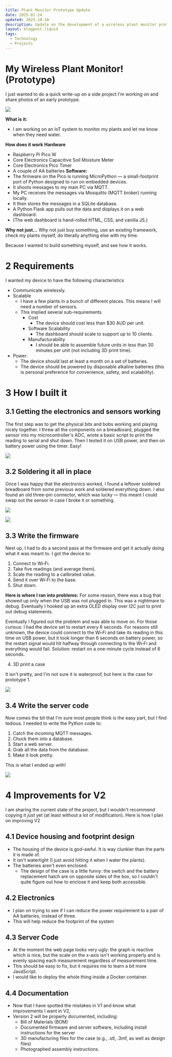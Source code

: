 ```yaml
---
title: Plant Monitor Prototype Update
date: 2025-01-24
updated: 2025-10-10
description: Update on the development of a wireless plant monitor prototype, including its features, functionality, and goals.
layout: blogpost.liquid
tags:
  - Technology
  - Projects
---
```




# My Wireless Plant Monitor! (Prototype)

I just wanted to do a quick write-up on a side project I'm working on and share photos of an early prototype.


![](/Assets/20240124Plant.png)

**What is it:**
- I am working on an IoT system to monitor my plants and let me know when they need water.

**How does it work**
**Hardware**
- Raspberry Pi Pico W
- Core Electronics Capacitive Soil Moisture Meter
- Core Electronics Pico Timer
- A couple of AA batteries
**Software:**
- The firmware on the Pico is running MicroPython — a small-footprint port of Python designed to run on embedded devices.
- It shoots messages to my main PC via MQTT.
- My PC receives the messages via Mosquitto (MQTT broker) running locally.
- It then stores the messages in a SQLite database.
- A Python Flask app pulls out the data and displays it on a web dashboard.
- (The web dashboard is hand-rolled HTML, CSS, and vanilla JS.)


**Why not just...**
Why not just buy something, use an existing framework, check my plants myself, do literally anything else with my time.

Because I wanted to build something myself, and see how it works.

# 2 Requirements
I wanted my device to have the following characteristics

- Communicate wirelessly.
- Scalable
	- I have a few plants in a bunch of different places. This means I will need a number of sensors.
	- This implied several sub-requirements
		- Cost
			- The device should cost less than $30 AUD per unit.
		- Software Scalability
			- The dashboard should scale to support up to 10 clients.
		- Manufacturability
			- I should be able to assemble future units in less than 30 minutes per unit (not including 3D print time).
- Power:
	- The device should last at least a month on a set of batteries.
	- The device should be powered by disposable alkaline batteries (this is personal preference for convenience, safety, and scalability).

# 3 How I built it
## 3.1 Getting the electronics and sensors working

The first step was to get the physical bits and bobs working and playing nicely together. I threw all the components on a breadboard, plugged the sensor into my microcontroller's ADC, wrote a basic script to print the reading to serial and shut down. Then I tested it on USB power, and then on battery power using the timer. Easy!


![](/Assets/20240124PlantMonitorBreadboard.png)


## 3.2 Soldering it all in place

Once I was happy that the electronics worked, I found a leftover soldered breadboard from some previous work and soldered everything down. I also found an old three-pin connector, which was lucky — this meant I could swap out the sensor in case I broke it or something.


![](/Assets/20240124PlantMonitorCircuitboard.png)


![](/Assets/20240124Circuitboardback.png)

## 3.3 Write the firmware

Next up, I had to do a second pass at the firmware and get it actually doing what it was meant to. I got the device to:
1. Connect to Wi‑Fi.
2. Take five readings (and average them).
3. Scale the reading to a calibrated value.
4. Send it over Wi‑Fi to the base.
5. Shut down.

**Here is where I ran into problems:** For some reason, there was a bug that showed up only when the USB was not plugged in. This was a nightmare to debug. Eventually I hooked up an extra OLED display over I2C just to print out debug statements.

Eventually I figured out the problem and was able to move on. For those curious: I had the device set to restart every 6 seconds. For reasons still unknown, the device could connect to the Wi‑Fi and take its reading in this time on USB power, but it took longer than 6 seconds on battery power, so the restart signal would hit halfway through connecting to the Wi‑Fi and everything would fail. Solution: restart on a one-minute cycle instead of 6 seconds.

4. 3D print a case

It isn't pretty, and I'm not sure it is waterproof, but here is the case for prototype 1.



![](Assets/20240124FinalProduct.png)


## 3.4 Write the server code

Now comes the bit that I'm sure most people think is the easy part, but I find tedious. I needed to write the Python code to:
1. Catch the incoming MQTT messages.
2. Chuck them into a database.
3. Start a web server.
4. Grab all the data from the database.
5. Make it look pretty.

This is what I ended up with!


![](/Assets/20240124PlantMonitorDashboard.png)

# 4 Improvements for V2
I am sharing the current state of the project, but I wouldn't recommend copying it *just* yet (at least without a lot of modification). Here is how I plan on improving V2

## 4.1 Device housing and footprint design
- The housing of the device is god-awful. It is way clunkier than the parts it is made of.
- It isn't watertight (I just avoid hitting it when I water the plants).
- The batteries aren't even enclosed.
	- The design of the case is a little funny: the switch and the battery replacement hatch are on opposite sides of the box, so I couldn't quite figure out how to enclose it and keep both accessible.
## 4.2 Electronics
- I plan on trying to see if I can reduce the power requirement to a pair of AA batteries, instead of three.
- This will help reduce the footprint of the system
## 4.3 Server Code

- At the moment the web page looks very ugly: the graph is reactive which is nice, but the scale on the x-axis isn't working properly and is evenly spacing each measurement regardless of measurement time.
- This should be easy to fix, but it requires me to learn a bit more JavaScript.
- I would like to deploy the whole thing inside a Docker container.

## 4.4 Documentation
- Now that I have spotted the mistakes in V1 and know what improvements I want in V2,
- Version 2 will be properly documented, including:
	- Bill of Materials (BOM)
	- Documented firmware and server software, including install instructions for the server
	- 3D manufacturing files for the case (e.g., .stl, .3mf, as well as design files)
	- Photographed assembly instructions.
